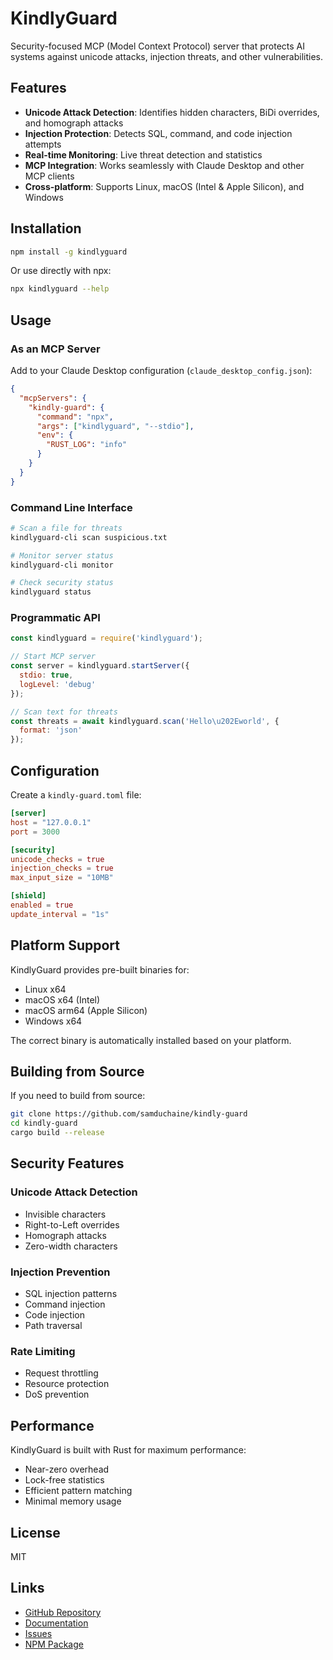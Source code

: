 # KindlyGuard

Security-focused MCP (Model Context Protocol) server that protects AI systems against unicode attacks, injection threats, and other vulnerabilities.

## Features

- **Unicode Attack Detection**: Identifies hidden characters, BiDi overrides, and homograph attacks
- **Injection Protection**: Detects SQL, command, and code injection attempts
- **Real-time Monitoring**: Live threat detection and statistics
- **MCP Integration**: Works seamlessly with Claude Desktop and other MCP clients
- **Cross-platform**: Supports Linux, macOS (Intel & Apple Silicon), and Windows

## Installation

```bash
npm install -g kindlyguard
```

Or use directly with npx:

```bash
npx kindlyguard --help
```

## Usage

### As an MCP Server

Add to your Claude Desktop configuration (`claude_desktop_config.json`):

```json
{
  "mcpServers": {
    "kindly-guard": {
      "command": "npx",
      "args": ["kindlyguard", "--stdio"],
      "env": {
        "RUST_LOG": "info"
      }
    }
  }
}
```

### Command Line Interface

```bash
# Scan a file for threats
kindlyguard-cli scan suspicious.txt

# Monitor server status
kindlyguard-cli monitor

# Check security status
kindlyguard status
```

### Programmatic API

```javascript
const kindlyguard = require('kindlyguard');

// Start MCP server
const server = kindlyguard.startServer({
  stdio: true,
  logLevel: 'debug'
});

// Scan text for threats
const threats = await kindlyguard.scan('Hello\u202Eworld', {
  format: 'json'
});
```

## Configuration

Create a `kindly-guard.toml` file:

```toml
[server]
host = "127.0.0.1"
port = 3000

[security]
unicode_checks = true
injection_checks = true
max_input_size = "10MB"

[shield]
enabled = true
update_interval = "1s"
```

## Platform Support

KindlyGuard provides pre-built binaries for:

- Linux x64
- macOS x64 (Intel)
- macOS arm64 (Apple Silicon)
- Windows x64

The correct binary is automatically installed based on your platform.

## Building from Source

If you need to build from source:

```bash
git clone https://github.com/samduchaine/kindly-guard
cd kindly-guard
cargo build --release
```

## Security Features

### Unicode Attack Detection
- Invisible characters
- Right-to-Left overrides
- Homograph attacks
- Zero-width characters

### Injection Prevention
- SQL injection patterns
- Command injection
- Code injection
- Path traversal

### Rate Limiting
- Request throttling
- Resource protection
- DoS prevention

## Performance

KindlyGuard is built with Rust for maximum performance:
- Near-zero overhead
- Lock-free statistics
- Efficient pattern matching
- Minimal memory usage

## License

MIT

## Links

- [GitHub Repository](https://github.com/samduchaine/kindly-guard)
- [Documentation](https://github.com/samduchaine/kindly-guard#readme)
- [Issues](https://github.com/samduchaine/kindly-guard/issues)
- [NPM Package](https://www.npmjs.com/package/kindlyguard)